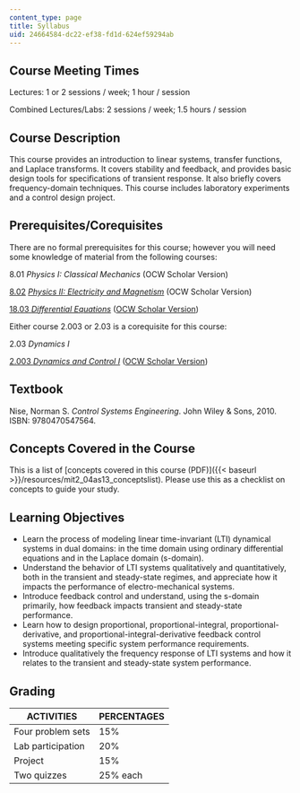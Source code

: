 ```yaml
---
content_type: page
title: Syllabus
uid: 24664584-dc22-ef38-fd1d-624ef59294ab
---
```


Course Meeting Times
--------------------

Lectures: 1 or 2 sessions / week; 1 hour / session

Combined Lectures/Labs: 2 sessions / week; 1.5 hours / session

Course Description
------------------

This course provides an introduction to linear systems, transfer functions, and Laplace transforms. It covers stability and feedback, and provides basic design tools for specifications of transient response. It also briefly covers frequency-domain techniques. This course includes laboratory experiments and a control design project.

Prerequisites/Corequisites
--------------------------

There are no formal prerequisites for this course; however you will need some knowledge of material from the following courses:

8.01 _Physics I: Classical Mechanics_ (OCW Scholar Version)

[8.02](/courses/8-02-physics-ii-electricity-and-magnetism-spring-2007) _[Physics II: Electricity and Magnetism](/courses/8-02-physics-ii-electricity-and-magnetism-spring-2007)_ (OCW Scholar Version)

[18.03 _Differential Equations_](/courses/18-03-differential-equations-spring-2010) ([OCW Scholar Version](/courses/18-03sc-differential-equations-fall-2011))

Either course 2.003 or 2.03 is a corequisite for this course:

2.03 _Dynamics I_

[2.003 _Dynamics and Control I_](/courses/2-003j-dynamics-and-control-i-fall-2007) ([OCW Scholar Version](/courses/2-003sc-engineering-dynamics-fall-2011))

Textbook
--------

Nise, Norman S. _Control Systems Engineering_. John Wiley & Sons, 2010. ISBN: 9780470547564.

Concepts Covered in the Course
------------------------------

This is a list of [concepts covered in this course (PDF)]({{< baseurl >}}/resources/mit2_04as13_conceptslist). Please use this as a checklist on concepts to guide your study.

Learning Objectives
-------------------

*   Learn the process of modeling linear time-invariant (LTI) dynamical systems in dual domains: in the time domain using ordinary differential equations and in the Laplace domain (s-domain).
*   Understand the behavior of LTI systems qualitatively and quantitatively, both in the transient and steady-state regimes, and appreciate how it impacts the performance of electro-mechanical systems.
*   Introduce feedback control and understand, using the s-domain primarily, how feedback impacts transient and steady-state performance.
*   Learn how to design proportional, proportional-integral, proportional-derivative, and proportional-integral-derivative feedback control systems meeting specific system performance requirements.
*   Introduce qualitatively the frequency response of LTI systems and how it relates to the transient and steady-state system performance.

Grading
-------

| ACTIVITIES | PERCENTAGES |
| --- | --- |
| Four problem sets | 15% |
| Lab participation | 20% |
| Project | 15% |
| Two quizzes | 25% each